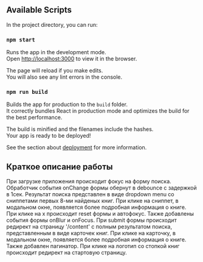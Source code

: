 ## Available Scripts

In the project directory, you can run:

### `npm start`

Runs the app in the development mode.\
Open [http://localhost:3000](http://localhost:3000) to view it in the browser.

The page will reload if you make edits.\
You will also see any lint errors in the console.

### `npm run build`

Builds the app for production to the `build` folder.\
It correctly bundles React in production mode and optimizes the build for the best performance.

The build is minified and the filenames include the hashes.\
Your app is ready to be deployed!

See the section about [deployment](https://facebook.github.io/create-react-app/docs/deployment) for more information.

## Краткое описание работы

При загрузке приложения происходит фокус на форму поиска.
Обработчик события onChange формы обернут в debounce с задержкой в 1сек.
Результат поиска представлен в виде dropdown menu со сниппетами первых 8-ми найденых книг.
При клике на сниппет, в модальном окне, появляется более подробная информация о книге.
При клике на x происходит reset формы и автофокус. Также добавлены события формы onBlur и onFocus.
При submit формы происходит редирект на страницу '/content' с полным результатом поиска,
представленным в виде карточек книг. При клике на карточку, в модальном окне, появляется более подробная информация о книге.
Также добавлен пагинатор.
При клике на логотип со стопкой книг происходит редирект на стартовую страницу.